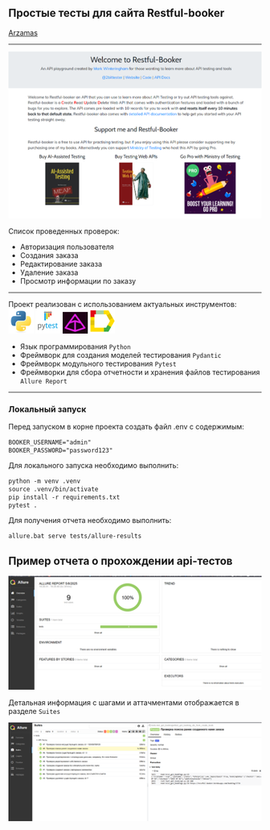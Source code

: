 ## Простые тесты для сайта Restful-booker

[Arzamas](https://restful-booker.herokuapp.com/)

---
 
<img src="media/images/booker.png">


Список проведенных проверок:
- Авторизация пользователя
- Создания заказа
- Редактирование заказа
- Удаление заказа
- Просмотр информации по заказу

---

Проект реализован с использованием актуальных инструментов:  
 <img src="media/icons/python.svg" width="50">  <img src="media/icons/pytest.png" width="50"> <img src="media/icons/pydantic.png" width="50">  <img src="media/icons/allure_report.png" width="50"> 


- Язык программирования `Python`
- Фреймворк для создания моделей тестирования `Pydantic`
- Фреймворк модульного тестирования `Pytest`
- Фреймворки для сбора отчетности и хранения файлов тестирования `Allure Report`

---

### Локальный запуск
Перед запуском в корне проекта создать файл .env с содержимым:
```
BOOKER_USERNAME="admin"
BOOKER_PASSWORD="password123"
```

Для локального запуска необходимо выполнить:
```
python -m venv .venv
source .venv/bin/activate
pip install -r requirements.txt
pytest .
```
Для получения отчета необходимо выполнить:
```
allure.bat serve tests/allure-results
```

## Пример отчета о прохождении api-тестов

<img src="media/images/allure_2.png">

Детальная информация с шагами и аттачментами отображается в разделе `Suites`

<img src="media/images/allure_1.png">








